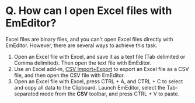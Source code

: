 # Q. How can I open Excel files with EmEditor?

Excel files are binary files, and you can't open Excel files directly with EmEditor. However, there are several ways to achieve this task.

1. Open an Excel file with Excel, and save it as a text file (Tab delimited or Comma delimited). Then open the text file with EmEditor.
2. Use an Excel add-in, [CSV Import+Export](https://appsource.microsoft.com/en-us/product/office/wa200000025) to export an Excel file as a CSV file, and then open the CSV file with EmEditor.
3. Open an Excel file with Excel, press CTRL + A, and CTRL + C to select and copy all data to the Clipboard. Launch EmEditor, select the Tab-separated mode from the **CSV** toolbar, and press CTRL + V to paste.
